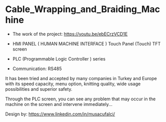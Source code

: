 # Cable_Wrapping_and_Braiding_Machine

- The work of the project:  https://youtu.be/ebECrzVCD1E

- HMI PANEL ( HUMAN MACHINE INTERFACE ) Touch Panel (Touch) TFT screen 
- PLC (Programmable Logic Controller ) series
- Communication: RS485

It has been tried and accepted by many companies in Turkey and Europe with its speed capacity, menu option, knitting quality, wide usage possibilities and superior safety.

Through the PLC screen, you can see any problem that may occur in the machine on the screen and intervene immediately...

Design by: https://www.linkedin.com/in/musacufalci/
